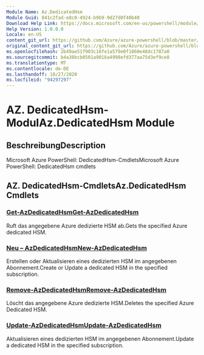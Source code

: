 ```yaml
---
Module Name: Az.DedicatedHsm
Module Guid: 841c2fad-e8c0-4924-b9b9-9d27d0f40b48
Download Help Link: https://docs.microsoft.com/en-us/powershell/module/az.dedicatedhsm
Help Version: 1.0.0.0
Locale: en-US
content_git_url: https://github.com/Azure/azure-powershell/blob/master/src/DedicatedHsm/help/Az.DedicatedHsm.md
original_content_git_url: https://github.com/Azure/azure-powershell/blob/master/src/DedicatedHsm/help/Az.DedicatedHsm.md
ms.openlocfilehash: 2b49ae51f903c16fe1a579e0f1860e48dc1787a0
ms.sourcegitcommit: b4a38bcb0501a9016a4998efd377aa75d3ef9ce8
ms.translationtype: MT
ms.contentlocale: de-DE
ms.lasthandoff: 10/27/2020
ms.locfileid: "94297297"
---
```

# <span data-ttu-id="002e0-101">AZ. DedicatedHsm-Modul</span><span class="sxs-lookup"><span data-stu-id="002e0-101">Az.DedicatedHsm Module</span></span>
## <span data-ttu-id="002e0-102">Beschreibung</span><span class="sxs-lookup"><span data-stu-id="002e0-102">Description</span></span>
<span data-ttu-id="002e0-103">Microsoft Azure PowerShell: DedicatedHsm-Cmdlets</span><span class="sxs-lookup"><span data-stu-id="002e0-103">Microsoft Azure PowerShell: DedicatedHsm cmdlets</span></span>

## <span data-ttu-id="002e0-104">AZ. DedicatedHsm-Cmdlets</span><span class="sxs-lookup"><span data-stu-id="002e0-104">Az.DedicatedHsm Cmdlets</span></span>
### [<span data-ttu-id="002e0-105">Get-AzDedicatedHsm</span><span class="sxs-lookup"><span data-stu-id="002e0-105">Get-AzDedicatedHsm</span></span>](Get-AzDedicatedHsm.md)
<span data-ttu-id="002e0-106">Ruft das angegebene Azure dedizierte HSM ab.</span><span class="sxs-lookup"><span data-stu-id="002e0-106">Gets the specified Azure dedicated HSM.</span></span>

### [<span data-ttu-id="002e0-107">Neu – AzDedicatedHsm</span><span class="sxs-lookup"><span data-stu-id="002e0-107">New-AzDedicatedHsm</span></span>](New-AzDedicatedHsm.md)
<span data-ttu-id="002e0-108">Erstellen oder Aktualisieren eines dedizierten HSM im angegebenen Abonnement.</span><span class="sxs-lookup"><span data-stu-id="002e0-108">Create or Update a dedicated HSM in the specified subscription.</span></span>

### [<span data-ttu-id="002e0-109">Remove-AzDedicatedHsm</span><span class="sxs-lookup"><span data-stu-id="002e0-109">Remove-AzDedicatedHsm</span></span>](Remove-AzDedicatedHsm.md)
<span data-ttu-id="002e0-110">Löscht das angegebene Azure dedizierte HSM.</span><span class="sxs-lookup"><span data-stu-id="002e0-110">Deletes the specified Azure Dedicated HSM.</span></span>

### [<span data-ttu-id="002e0-111">Update-AzDedicatedHsm</span><span class="sxs-lookup"><span data-stu-id="002e0-111">Update-AzDedicatedHsm</span></span>](Update-AzDedicatedHsm.md)
<span data-ttu-id="002e0-112">Aktualisieren eines dedizierten HSM im angegebenen Abonnement.</span><span class="sxs-lookup"><span data-stu-id="002e0-112">Update a dedicated HSM in the specified subscription.</span></span>

